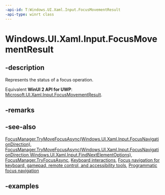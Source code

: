 ```yaml
---
-api-id: T:Windows.UI.Xaml.Input.FocusMovementResult
-api-type: winrt class
---
```


<!-- Class syntax.
public class FocusMovementResult 
-->

# Windows.UI.Xaml.Input.FocusMovementResult

## -description

Represents the status of a focus operation.

Equivalent **WinUI 2 API for UWP**: [Microsoft.UI.Xaml.Input.FocusMovementResult](/windows/winui/api/microsoft.ui.xaml.input.focusmovementresult).

## -remarks

## -see-also

[FocusManager.TryMoveFocusAsync(Windows.UI.Xaml.Input.FocusNavigationDirection)](focusmanager_trymovefocusasync_1020299191.md), [FocusManager.TryMoveFocusAsync(Windows.UI.Xaml.Input.FocusNavigationDirection,Windows.UI.Xaml.Input.FindNextElementOptions)](focusmanager_trymovefocusasync_1478983649.md), [FocusManager.TryFocusAsync](focusmanager_tryfocusasync_1779533284.md), [Keyboard interactions](/windows/uwp/design/input/keyboard-interactions), [Focus navigation for keyboard, gamepad, remote control, and accessibility tools](/windows/uwp/design/input/focus-navigation), [Programmatic focus navigation](/windows/uwp/design/input/focus-navigation-programmatic)

## -examples
